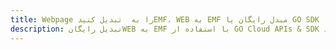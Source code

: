 ---title: Webpage را به  تبدیل کنیدEMF، WEB به EMF مبدل رایگان یا GO SDKdescription: تبدیل رایگانWEB به EMF با استفاده از GO Cloud APIs & SDK همچنین اسناد PDF را در Cloud ایجاد، ویرایش و رندر کنید.---